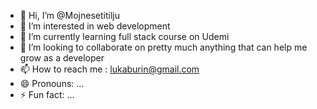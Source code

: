 - 👋 Hi, I’m @Mojnesetitilju
- 👀 I’m interested in web development
- 🌱 I’m currently learning full stack course on Udemi
- 💞️ I’m looking to collaborate on pretty much anything that can help me grow as a developer
- 📫 How to reach me : lukaburin@gmail.com
- 😄 Pronouns: ...
- ⚡ Fun fact: ...

<!---
Mojnesetitilju/Mojnesetitilju is a ✨ special ✨ repository because its `README.md` (this file) appears on your GitHub profile.
You can click the Preview link to take a look at your changes.
--->
